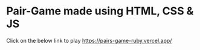# Pair-Game made using HTML, CSS & JS


Click on the below link to play
https://pairs-game-ruby.vercel.app/
